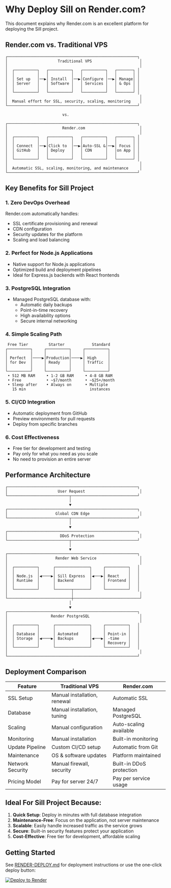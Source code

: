 # Why Deploy Sill on Render.com?

This document explains why Render.com is an excellent platform for deploying the Sill project.

## Render.com vs. Traditional VPS

```
┌─────────────────────────────────────────────────────────┐
│                      Traditional VPS                     │
│                                                          │
│  ┌──────────┐   ┌──────────┐   ┌──────────┐   ┌───────┐ │
│  │          │   │          │   │          │   │       │ │
│  │ Set up   │──▶│ Install  │──▶│Configure │──▶│ Manage│ │
│  │ Server   │   │ Software │   │ Services │   │ & Ops │ │
│  │          │   │          │   │          │   │       │ │
│  └──────────┘   └──────────┘   └──────────┘   └───────┘ │
│                                                          │
│  Manual effort for SSL, security, scaling, monitoring    │
└─────────────────────────────────────────────────────────┘

                         vs.

┌─────────────────────────────────────────────────────────┐
│                        Render.com                        │
│                                                          │
│  ┌──────────┐   ┌──────────┐   ┌──────────┐   ┌───────┐ │
│  │          │   │          │   │          │   │       │ │
│  │ Connect  │──▶│Click to  │──▶│Auto-SSL &│──▶│ Focus │ │
│  │ GitHub   │   │ Deploy   │   │ CDN      │   │on App │ │
│  │          │   │          │   │          │   │       │ │
│  └──────────┘   └──────────┘   └──────────┘   └───────┘ │
│                                                          │
│  Automatic SSL, scaling, monitoring, and maintenance     │
└─────────────────────────────────────────────────────────┘
```

## Key Benefits for Sill Project

### 1. Zero DevOps Overhead

Render.com automatically handles:
- SSL certificate provisioning and renewal
- CDN configuration
- Security updates for the platform
- Scaling and load balancing

### 2. Perfect for Node.js Applications

- Native support for Node.js applications
- Optimized build and deployment pipelines
- Ideal for Express.js backends with React frontends

### 3. PostgreSQL Integration

- Managed PostgreSQL database with:
  - Automatic daily backups
  - Point-in-time recovery
  - High availability options
  - Secure internal networking

### 4. Simple Scaling Path

```
 Free Tier         Starter            Standard
┌──────────┐     ┌──────────┐     ┌──────────┐
│          │     │          │     │          │
│ Perfect  │────▶│Production│────▶│ High     │
│ for Dev  │     │ Ready    │     │ Traffic  │
│          │     │          │     │          │
└──────────┘     └──────────┘     └──────────┘
 • 512 MB RAM     • 1-2 GB RAM     • 4-8 GB RAM
 • Free           • ~$7/month      • ~$25+/month
 • Sleep after    • Always on      • Multiple
   15 min                            instances
```

### 5. CI/CD Integration

- Automatic deployment from GitHub
- Preview environments for pull requests
- Deploy from specific branches

### 6. Cost Effectiveness

- Free tier for development and testing
- Pay only for what you need as you scale
- No need to provision an entire server

## Performance Architecture

```
┌─────────────────────────────────────────────────────────┐
│                      User Request                        │
└───────────────────────────┬─────────────────────────────┘
                            │
                            ▼
┌─────────────────────────────────────────────────────────┐
│                     Global CDN Edge                      │
└───────────────────────────┬─────────────────────────────┘
                            │
                            ▼
┌─────────────────────────────────────────────────────────┐
│                       DDoS Protection                    │
└───────────────────────────┬─────────────────────────────┘
                            │
                            ▼
┌─────────────────────────────────────────────────────────┐
│                     Render Web Service                   │
│                                                          │
│  ┌──────────┐      ┌───────────────┐     ┌──────────┐   │
│  │          │      │               │     │          │   │
│  │ Node.js  │◀────▶│ Sill Express  │◀───▶│ React    │   │
│  │ Runtime  │      │ Backend       │     │ Frontend │   │
│  │          │      │               │     │          │   │
│  └──────────┘      └───────┬───────┘     └──────────┘   │
│                            │                             │
└────────────────────────────┼─────────────────────────────┘
                            │
                            ▼
┌─────────────────────────────────────────────────────────┐
│                   Render PostgreSQL                      │
│                                                          │
│  ┌──────────┐      ┌───────────────┐     ┌──────────┐   │
│  │          │      │               │     │          │   │
│  │ Database │      │ Automated     │     │ Point-in │   │
│  │ Storage  │◀────▶│ Backups       │◀───▶│ -time    │   │
│  │          │      │               │     │ Recovery │   │
│  └──────────┘      └───────────────┘     └──────────┘   │
│                                                          │
└─────────────────────────────────────────────────────────┘
```

## Deployment Comparison

| Feature | Traditional VPS | Render.com |
|---------|-----------------|------------|
| SSL Setup | Manual installation, renewal | Automatic SSL |
| Database | Manual installation, tuning | Managed PostgreSQL |
| Scaling | Manual configuration | Auto-scaling available |
| Monitoring | Manual installation | Built-in monitoring |
| Update Pipeline | Custom CI/CD setup | Automatic from Git |
| Maintenance | OS & software updates | Platform maintained |
| Network Security | Manual firewall, security | Built-in DDoS protection |
| Pricing Model | Pay for server 24/7 | Pay per service usage |

## Ideal For Sill Project Because:

1. **Quick Setup**: Deploy in minutes with full database integration
2. **Maintenance-Free**: Focus on the application, not server maintenance
3. **Scalable**: Easily handle increased traffic as the service grows
4. **Secure**: Built-in security features protect your application
5. **Cost-Effective**: Free tier for development, affordable scaling

## Getting Started

See [RENDER-DEPLOY.md](./RENDER-DEPLOY.md) for deployment instructions or use the one-click deploy button:

[![Deploy to Render](https://render.com/images/deploy-to-render-button.svg)](https://render.com/deploy?repo=https://github.com/sandy2k25/sill)